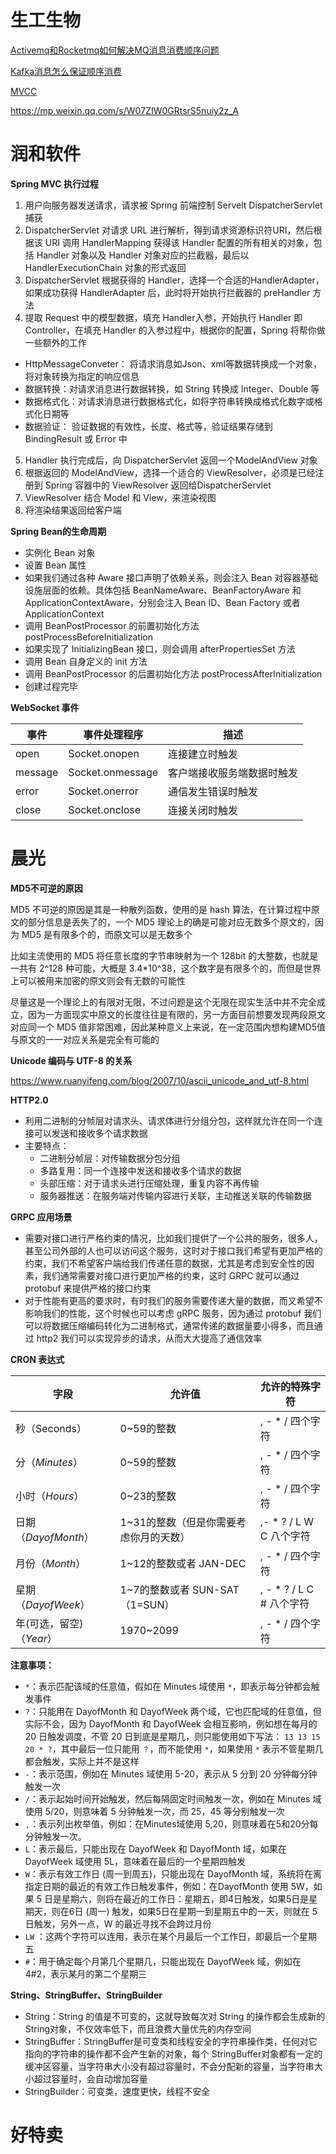 # 生工生物

[Activemq和Rocketmq如何解决MQ消息消费顺序问题](https://segmentfault.com/a/1190000014512075)

[Kafka消息怎么保证顺序消费](https://www.cnblogs.com/-courage/p/15252760.html)

[MVCC](https://www.cnblogs.com/xuwc/p/13873611.html)

https://mp.weixin.qq.com/s/W07ZIW0GRtsrS5nuiy2z_A

# 润和软件

**Spring MVC 执行过程**

1.  用户向服务器发送请求，请求被 Spring 前端控制 Servelt DispatcherServlet 捕获
2.  DispatcherServlet 对请求 URL 进行解析，得到请求资源标识符URI，然后根据该 URI 调用 HandlerMapping 获得该 Handler 配置的所有相关的对象，包括 Handler 对象以及 Handler 对象对应的拦截器，最后以 HandlerExecutionChain 对象的形式返回
3.  DispatcherServlet 根据获得的 Handler，选择一个合适的HandlerAdapter，如果成功获得 HandlerAdapter 后，此时将开始执行拦截器的 preHandler 方法 
4.  提取 Request 中的模型数据，填充 Handler入参，开始执行 Handler 即 Controller，在填充 Handler 的入参过程中，根据你的配置，Spring 将帮你做一些额外的工作
   - HttpMessageConveter： 将请求消息如Json、xml等数据转换成一个对象，将对象转换为指定的响应信息
   - 数据转换：对请求消息进行数据转换，如 String 转换成 Integer、Double 等
   - 数据格式化：对请求消息进行数据格式化，如将字符串转换成格式化数字或格式化日期等
   - 数据验证： 验证数据的有效性，长度、格式等，验证结果存储到 BindingResult 或 Error 中 
5.  Handler 执行完成后，向 DispatcherServlet 返回一个ModelAndView 对象
6.  根据返回的 ModelAndView，选择一个适合的 ViewResolver，必须是已经注册到 Spring 容器中的 ViewResolver 返回给DispatcherServlet 
7.  ViewResolver 结合 Model 和 View，来渲染视图
8.  将渲染结果返回给客户端

**Spring Bean的生命周期**

- 实例化 Bean 对象
- 设置 Bean 属性
- 如果我们通过各种 Aware 接口声明了依赖关系，则会注入 Bean 对容器基础设施层面的依赖。具体包括 BeanNameAware、BeanFactoryAware 和 ApplicationContextAware，分别会注入 Bean ID、Bean Factory 或者 ApplicationContext
- 调用 BeanPostProcessor 的前置初始化方法 postProcessBeforeInitialization
- 如果实现了 InitializingBean 接口，则会调用 afterPropertiesSet 方法
- 调用 Bean 自身定义的 init 方法
- 调用 BeanPostProcessor 的后置初始化方法 postProcessAfterInitialization
- 创建过程完毕

**WebSocket 事件**

| 事件    | 事件处理程序     | 描述                       |
| ------- | ---------------- | -------------------------- |
| open    | Socket.onopen    | 连接建立时触发             |
| message | Socket.onmessage | 客户端接收服务端数据时触发 |
| error   | Socket.onerror   | 通信发生错误时触发         |
| close   | Socket.onclose   | 连接关闭时触发             |



# 晨光

**MD5不可逆的原因**

MD5 不可逆的原因是其是一种散列函数，使用的是 hash 算法，在计算过程中原文的部分信息是丢失了的，一个 MD5 理论上的确是可能对应无数多个原文的，因为 MD5 是有限多个的，而原文可以是无数多个

比如主流使用的 MD5 将任意长度的字节串映射为一个 128bit 的大整数，也就是一共有 2^128 种可能，大概是 3.4*10^38，这个数字是有限多个的，而但是世界上可以被用来加密的原文则会有无数的可能性

尽量这是一个理论上的有限对无限，不过问题是这个无限在现实生活中并不完全成立，因为一方面现实中原文的长度往往是有限的，另一方面目前想要发现两段原文对应同一个  MD5 值非常困难，因此某种意义上来说，在一定范围内想构建MD5值与原文的一一对应关系是完全有可能的

**Unicode 编码与 UTF-8 的关系**

https://www.ruanyifeng.com/blog/2007/10/ascii_unicode_and_utf-8.html

**HTTP2.0**

- 利用二进制的分帧层对请求头、请求体进行分组分包，这样就允许在同一个连接可以发送和接收多个请求数据
- 主要特点：
  - 二进制分帧层：对传输数据分包分组
  - 多路复用：同一个连接中发送和接收多个请求的数据
  - 头部压缩：对于请求头进行压缩处理，重复内容不再传输
  - 服务器推送：在服务端对传输内容进行关联，主动推送关联的传输数据

**GRPC 应用场景**

- 需要对接口进行严格约束的情况，比如我们提供了一个公共的服务，很多人，甚至公司外部的人也可以访问这个服务，这时对于接口我们希望有更加严格的约束，我们不希望客户端给我们传递任意的数据，尤其是考虑到安全性的因素，我们通常需要对接口进行更加严格的约束，这时 GRPC 就可以通过 protobuf 来提供严格的接口约束
- 对于性能有更高的要求时，有时我们的服务需要传递大量的数据，而又希望不影响我们的性能，这个时候也可以考虑 gRPC 服务，因为通过 protobuf 我们可以将数据压缩编码转化为二进制格式，通常传递的数据量要小得多，而且通过 http2 我们可以实现异步的请求，从而大大提高了通信效率

**CRON 表达式**

| 字段                     | 允许值                                 | 允许的特殊字符             |
| ------------------------ | -------------------------------------- | -------------------------- |
| 秒（Seconds）            | 0~59的整数                             | , - * /   四个字符         |
| 分（*Minutes*）          | 0~59的整数                             | , - * /   四个字符         |
| 小时（*Hours*）          | 0~23的整数                             | , - * /   四个字符         |
| 日期（*DayofMonth*）     | 1~31的整数（但是你需要考虑你月的天数） | ,- * ? / L W C   八个字符  |
| 月份（*Month*）          | 1~12的整数或者 JAN-DEC                 | , - * /   四个字符         |
| 星期（*DayofWeek*）      | 1~7的整数或者 SUN-SAT （1=SUN）        | , - * ? / L C #   八个字符 |
| 年(可选，留空)（*Year*） | 1970~2099                              | , - * /   四个字符         |

**注意事项：**

- `*`：表示匹配该域的任意值，假如在 Minutes 域使用 `*`，即表示每分钟都会触发事件
- `?`：只能用在 DayofMonth 和 DayofWeek 两个域，它也匹配域的任意值，但实际不会，因为 DayofMonth 和 DayofWeek 会相互影响，例如想在每月的 20 日触发调度，不管 20 日到底是星期几，则只能使用如下写法： `13 13 15 20 * ?`，其中最后一位只能用 `？`，而不能使用 `*`，如果使用 `*` 表示不管星期几都会触发，实际上并不是这样
- `-`：表示范围，例如在 Minutes 域使用 5-20，表示从 5 分到 20 分钟每分钟触发一次 
- `/`：表示起始时间开始触发，然后每隔固定时间触发一次，例如在 Minutes 域使用 5/20，则意味着 5 分钟触发一次，而 25，45 等分别触发一次 
- `,`：表示列出枚举值，例如：在Minutes域使用 5,20，则意味着在5和20分每分钟触发一次。
- `L`：表示最后，只能出现在 DayofWeek 和 DayofMonth 域，如果在 DayofWeek 域使用 5L，意味着在最后的一个星期四触发
- `W`：表示有效工作日 (周一到周五)，只能出现在 DayofMonth 域，系统将在离指定日期的最近的有效工作日触发事件，例如：在DayofMonth 使用 5W，如果 5 日是星期六，则将在最近的工作日：星期五，即4日触发，如果5日是星期天，则在6日 (周一) 触发，如果5日在星期一到星期五中的一天，则就在 5 日触发，另外一点，W 的最近寻找不会跨过月份 
- `LW` ：这两个字符可以连用，表示在某个月最后一个工作日，即最后一个星期五
- `#`：用于确定每个月第几个星期几，只能出现在 DayofWeek 域，例如在4#2，表示某月的第二个星期三

**String、StringBuffer、StringBuilder**

- String：String 的值是不可变的，这就导致每次对 String 的操作都会生成新的String对象，不仅效率低下，而且浪费大量优先的内存空间
- StringBuffer：StringBuffer是可变类和线程安全的字符串操作类，任何对它指向的字符串的操作都不会产生新的对象，每个 StringBuffer对象都有一定的缓冲区容量，当字符串大小没有超过容量时，不会分配新的容量，当字符串大小超过容量时，会自动增加容量
- StringBuilder：可变类，速度更快，线程不安全

# 好特卖

